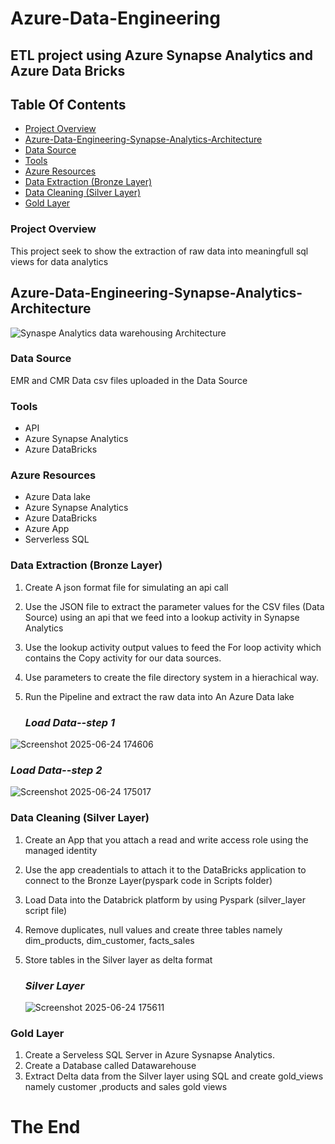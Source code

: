 # Azure-Data-Engineering
## ETL project using Azure Synapse Analytics and Azure Data Bricks


## Table Of Contents

- [ Project Overview ](#Project-Overview)
- [ Azure-Data-Engineering-Synapse-Analytics-Architecture ](#Azure-Data-Engineering-Synapse-Analytics-Architecture)
- [ Data Source ](#Data-Source)
- [ Tools ](#Tools)
- [ Azure Resources ](#Azure-Resources)
- [ Data Extraction (Bronze Layer) ](#Data-Extraction-(Bronze-Layer))
- [ Data Cleaning (Silver Layer) ](#Data-Cleaning-(Silver-Layer))
- [ Gold Layer](#Gold-Layer)


### Project Overview

This project seek to show the extraction of raw data into meaningfull sql views for data analytics 


## Azure-Data-Engineering-Synapse-Analytics-Architecture
![Synaspe Analytics data warehousing Architecture](https://github.com/user-attachments/assets/70d8a19e-a957-4864-97e7-4624faa9d435)



### Data Source
EMR and CMR Data csv files uploaded in the Data Source

### Tools
- API
- Azure Synapse Analytics
- Azure DataBricks

  
### Azure Resources
- Azure Data lake
- Azure Synapse Analytics
- Azure DataBricks
- Azure App
- Serverless SQL
  

### Data Extraction (Bronze Layer)
1. Create A json format file for simulating an api call
2. Use the JSON file to extract the parameter values for the CSV files (Data Source) using an api that we feed into a lookup activity in Synapse Analytics
3. Use the lookup activity output values to feed the For loop activity which contains the Copy activity for our data sources.
4. Use parameters to create the file directory system in a hierachical way.
5. Run the Pipeline and extract the raw data into An Azure Data lake

   ### *Load Data--step 1*
   
  ![Screenshot 2025-06-24 174606](https://github.com/user-attachments/assets/903e5825-fb6a-44d3-bd03-03e6d0687668)

   ### *Load Data--step 2*
  
  ![Screenshot 2025-06-24 175017](https://github.com/user-attachments/assets/e8bdde12-bf57-4a57-acfa-864127d65946)


### Data Cleaning (Silver Layer)
1. Create an App that you attach a read and write access role using the managed identity
2. Use the app creadentials to attach it to the DataBricks application to connect to the Bronze Layer(pyspark code in Scripts folder)
3. Load Data into the Databrick platform by using Pyspark (silver_layer script file)
4. Remove duplicates, null values and create three tables namely dim_products, dim_customer, facts_sales
5. Store tables in the Silver layer as delta format
   

   ### *Silver Layer*
   ![Screenshot 2025-06-24 175611](https://github.com/user-attachments/assets/3e17e064-58cd-4307-aff4-1fe145cc681d)


### Gold Layer
1. Create a Serveless SQL Server in Azure Sysnapse Analytics.
2. Create a Database called Datawarehouse
3. Extract Delta data from the Silver layer using SQL and create gold_views namely customer ,products and sales gold views

   

 #  The End
